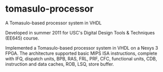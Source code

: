tomasulo-processor
==================

A Tomasulo-based processor system in VHDL

Developed in summer 2011 for USC's Digital Design Tools & Techniques (EE645) course.

Implemented a Tomasulo-based processor system in VHDL on a Nexys 3 FPGA. The architecture supported basic MIPS ISA instructions, complete with IFQ, dispatch units, BPB, RAS, FRL, PRF, CFC, functional units, CDB, instruction and data caches, ROB, LSQ, store buffer.
